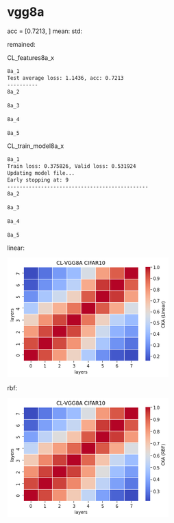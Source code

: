 # vgg8a
acc = [0.7213, ] mean: std:

remained:

CL_features8a_x
```
8a_1
Test average loss: 1.1436, acc: 0.7213
----------
8a_2

8a_3

8a_4

8a_5

```


CL_train_model8a_x
```
8a_1
Train loss: 0.375826, Valid loss: 0.531924
Updating model file...
Early stopping at: 9
----------------------------------------------
8a_2

8a_3

8a_4

8a_5

```

linear:

![cl_vgg8a_linear](cl_vgg8a_linear.png)

rbf:

![cl_vgg8a_rbf](cl_vgg8a_rbf.png)
